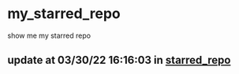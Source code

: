# my_starred_repo
show me my starred repo

update at 03/30/22 16:16:03 in [starred_repo](./index.html)
---

